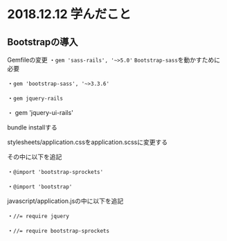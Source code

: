 # 2018.12.12 学んだこと


## Bootstrapの導入
 Gemfileの変更
   ・`gem 'sass-rails', '~>5.0'`   `Bootstrap-sass`を動かすために必要

   ・`gem 'bootstrap-sass', '~>3.3.6'`

   ・`gem jquery-rails`

   ・ gem 'jquery-ui-rails'

   bundle installする


 stylesheets/application.cssをapplication.scssに変更する

 その中に以下を追記

  ・`@import 'bootstrap-sprockets'`

  ・`@import 'bootstrap'`


 javascript/application.jsの中に以下を追記

  ・`//= require jquery`

  ・`//= require bootstrap-sprockets`

